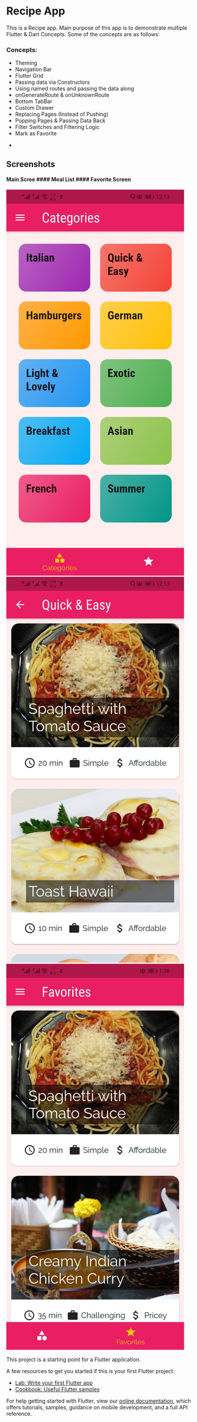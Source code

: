 # Recipe App 

This is a Recipe app. Main purpose of this app is to demonstrate multiple Flutter & Dart Concepts. Some of the concepts are as follows:

### Concepts:
- Theming
- Navigation Bar
- Flutter Grid
- Passing data via Constructors
- Using named routes and passing the data along 
- onGenerateRoute & onUnknownRoute
- Bottom TabBar
- Custom Drawer
- Replacing Pages (Instead of Pushing)
- Popping Pages & Passing Data Back
- Filter Switches and Filtering Logic
- Mark as Favorite

*
## Screenshots

#### Main Scree #### Meal List #### Favorite Screen
![alt text](https://github.com/saad0259/app_22_recipe_app/blob/master/screenshots/main_screen.jpg)
![alt text](https://github.com/saad0259/app_22_recipe_app/blob/master/screenshots/meal_list.jpg)
![alt text](https://github.com/saad0259/app_22_recipe_app/blob/master/screenshots/favorites_screen.jpg)


This project is a starting point for a Flutter application.

A few resources to get you started if this is your first Flutter project:

- [Lab: Write your first Flutter app](https://flutter.dev/docs/get-started/codelab)
- [Cookbook: Useful Flutter samples](https://flutter.dev/docs/cookbook)

For help getting started with Flutter, view our
[online documentation](https://flutter.dev/docs), which offers tutorials,
samples, guidance on mobile development, and a full API reference.
